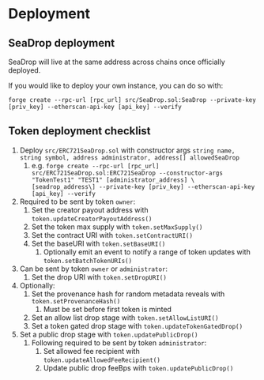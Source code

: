 # Deployment

## SeaDrop deployment

SeaDrop will live at the same address across chains once officially deployed.

If you would like to deploy your own instance, you can do so with:

`forge create --rpc-url [rpc_url] src/SeaDrop.sol:SeaDrop --private-key [priv_key] --etherscan-api-key [api_key] --verify`

## Token deployment checklist

1. Deploy `src/ERC721SeaDrop.sol` with constructor args `string name, string symbol, address administrator, address[] allowedSeaDrop`
   1. e.g. `forge create --rpc-url [rpc_url] src/ERC721SeaDrop.sol:ERC721SeaDrop --constructor-args "TokenTest1" "TEST1" [administrator_address] \[seadrop_address\] --private-key [priv_key] --etherscan-api-key [api_key] --verify`
1. Required to be sent by token `owner`:
   1. Set the creator payout address with `token.updateCreatorPayoutAddress()`
   1. Set the token max supply with `token.setMaxSupply()`
   1. Set the contract URI with `token.setContractURI()`
   1. Set the baseURI with `token.setBaseURI()`
      1. Optionally emit an event to notify a range of token updates with `token.setBatchTokenURIs()`
1. Can be sent by token `owner` or `administrator`:
   1. Set the drop URI with `token.setDropURI()`
1. Optionally:
   1. Set the provenance hash for random metadata reveals with `token.setProvenanceHash()`
      1. Must be set before first token is minted
   1. Set an allow list drop stage with `token.setAllowListURI()`
   1. Set a token gated drop stage with `token.updateTokenGatedDrop()`
1. Set a public drop stage with `token.updatePublicDrop()`
   1. Following required to be sent by token `administrator`:
      1. Set allowed fee recipient with `token.updateAllowedFeeRecipient()`
      1. Update public drop feeBps with `token.updatePublicDrop()`
